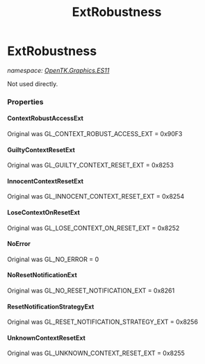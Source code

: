﻿---
title: ExtRobustness
---

# ExtRobustness
_namespace: [OpenTK.Graphics.ES11](N-OpenTK.Graphics.ES11.html)_

Not used directly.



### Properties

#### ContextRobustAccessExt
Original was GL_CONTEXT_ROBUST_ACCESS_EXT = 0x90F3
#### GuiltyContextResetExt
Original was GL_GUILTY_CONTEXT_RESET_EXT = 0x8253
#### InnocentContextResetExt
Original was GL_INNOCENT_CONTEXT_RESET_EXT = 0x8254
#### LoseContextOnResetExt
Original was GL_LOSE_CONTEXT_ON_RESET_EXT = 0x8252
#### NoError
Original was GL_NO_ERROR = 0
#### NoResetNotificationExt
Original was GL_NO_RESET_NOTIFICATION_EXT = 0x8261
#### ResetNotificationStrategyExt
Original was GL_RESET_NOTIFICATION_STRATEGY_EXT = 0x8256
#### UnknownContextResetExt
Original was GL_UNKNOWN_CONTEXT_RESET_EXT = 0x8255

